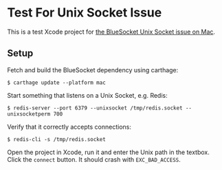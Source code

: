 # Test For Unix Socket Issue

This is a test Xcode project for [the BlueSocket Unix Socket issue on Mac](https://github.com/IBM-Swift/BlueSocket/issues/68).

## Setup

Fetch and build the BlueSocket dependency using carthage:

```
$ carthage update --platform mac
```

Start something that listens on a Unix Socket, e.g. Redis:

```
$ redis-server --port 6379 --unixsocket /tmp/redis.socket --unixsocketperm 700
```

Verify that it correctly accepts connections:

```
$ redis-cli -s /tmp/redis.socket
```

Open the project in Xcode, run it and enter the Unix path in the textbox. Click the `connect` button. It should crash with `EXC_BAD_ACCESS`.

